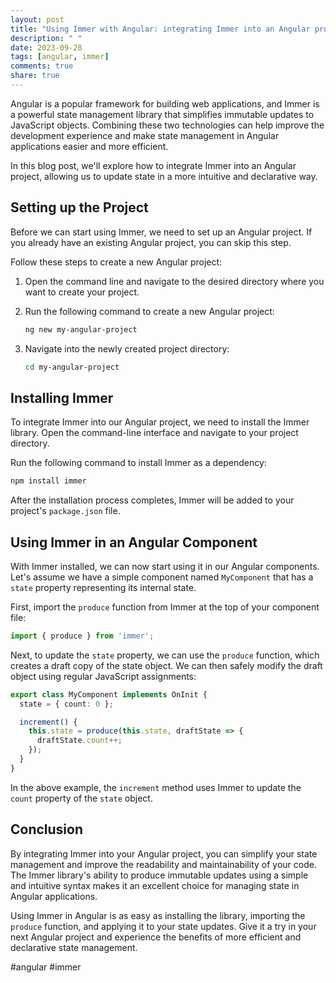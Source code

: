 ```yaml
---
layout: post
title: "Using Immer with Angular: integrating Immer into an Angular project"
description: " "
date: 2023-09-28
tags: [angular, immer]
comments: true
share: true
---
```


Angular is a popular framework for building web applications, and Immer is a powerful state management library that simplifies immutable updates to JavaScript objects. Combining these two technologies can help improve the development experience and make state management in Angular applications easier and more efficient.

In this blog post, we'll explore how to integrate Immer into an Angular project, allowing us to update state in a more intuitive and declarative way.

## Setting up the Project

Before we can start using Immer, we need to set up an Angular project. If you already have an existing Angular project, you can skip this step.

Follow these steps to create a new Angular project:

1. Open the command line and navigate to the desired directory where you want to create your project.
   
2. Run the following command to create a new Angular project:
   ```bash
   ng new my-angular-project
   ```

3. Navigate into the newly created project directory:
   ```bash
   cd my-angular-project
   ```

## Installing Immer

To integrate Immer into our Angular project, we need to install the Immer library. Open the command-line interface and navigate to your project directory.

Run the following command to install Immer as a dependency:

```bash
npm install immer
```

After the installation process completes, Immer will be added to your project's `package.json` file.

## Using Immer in an Angular Component

With Immer installed, we can now start using it in our Angular components. Let's assume we have a simple component named `MyComponent` that has a `state` property representing its internal state.

First, import the `produce` function from Immer at the top of your component file:

```typescript
import { produce } from 'immer';
```

Next, to update the `state` property, we can use the `produce` function, which creates a draft copy of the state object. We can then safely modify the draft object using regular JavaScript assignments:

```typescript
export class MyComponent implements OnInit {
  state = { count: 0 };

  increment() {
    this.state = produce(this.state, draftState => {
      draftState.count++;
    });
  }
}
```

In the above example, the `increment` method uses Immer to update the `count` property of the `state` object. 

## Conclusion

By integrating Immer into your Angular project, you can simplify your state management and improve the readability and maintainability of your code. The Immer library's ability to produce immutable updates using a simple and intuitive syntax makes it an excellent choice for managing state in Angular applications.

Using Immer in Angular is as easy as installing the library, importing the `produce` function, and applying it to your state updates. Give it a try in your next Angular project and experience the benefits of more efficient and declarative state management.

#angular #immer